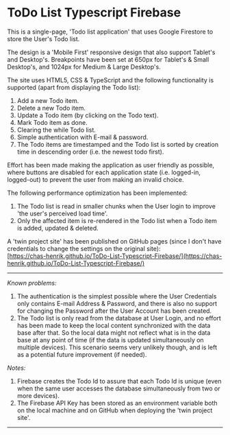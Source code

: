 # ToDo List Typescript Firebase

This is a single-page, 'Todo list application' that uses Google Firestore to store the User's Todo list.

The design is a 'Mobile First' responsive design that also support Tablet's and Desktop's. Breakpoints have been set at 650px for Tablet's & Small Desktop's, and 1024px for Medium & Large Desktop's.  
  
The site uses HTML5, CSS & TypeScript and the following functionality is supported (apart from displaying the Todo list):
1. Add a new Todo item.
2. Delete a new Todo item.
3. Update a Todo item (by clicking on the Todo text).
4. Mark Todo item as done.
5. Clearing the while Todo list.
6. Simple authentication with E-mail & password.
7. The Todo items are timestamped and the Todo list is sorted by creation time in descending order (i.e. the newest todo first).

Effort has been made making the application as user friendly as possible, where buttons are disabled for each application state (i.e. logged-in, logged-out) to prevent the user from making an invalid choice.

The following performance optimization has been implemented:
1. The Todo list is read in smaller chunks when the User login to improve 'the user's perceived load time'.
2. Only the affected item is re-rendered in the Todo list when a Todo item is added, updated & deleted.
  
A 'twin project site' has been published on GitHub pages (since I don't have credentials to change the settings on the original site):    
[https://chas-henrik.github.io/ToDo-List-Typescript-Firebase/](https://chas-henrik.github.io/ToDo-List-Typescript-Firebase/)
  

***
*Known problems:*
1. The authentication is the simplest possible where the User Credentials only contains E-mail Address & Password, and there is also no support for changing the Password after the User Account has been created.
2. The Todo list is only read from the database at User Login, and no effort has been made to keep the local content synchronized with the data base after that. So the local data might not reflect what is in the data base at any point of time (if the data is updated simultaneously on multiple devices). This scenario seems very unlikely though, and is left as a potential future improvement (if needed).
  
*Notes:*
1. Firebase creates the Todo Id to assure that each Todo Id is unique (even when the same user accesses the database simultaneously from two or more devices).
2. The Firebase API Key has been stored as an environment variable both on the local machine and on GitHub when deploying the 'twin project site'.
  
***